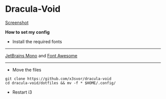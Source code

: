 # Dracula-Void

[Screenshot](https://imgur.com/vkPGWFF)

**How to set my config**

* Install the required fonts
***
[JetBrains Mono](https://www.jetbrains.com/ru-ru/lp/mono/) and 
[Font Awesome](https://fontawesome.com/)
***

* Move the files
```
git clone https://github.com/x3svor/dracula-void
cd dracula-void/dotfiles && mv -f * $HOME/.config/
```
* Restart i3

